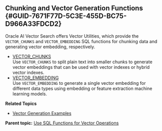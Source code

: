 ## Chunking and Vector Generation Functions {#GUID-7671F77D-5C3E-455D-BC75-D966A33FDCD2}

Oracle AI Vector Search offers Vector Utilities, which provide the `VECTOR_CHUNKS` and `VECTOR_EMBEDDING` SQL functions for chunking data and generating vector embedding, respectively. 

  * [VECTOR_CHUNKS](vector_chunks.md)  
Use `VECTOR_CHUNKS` to split plain text into smaller chunks to generate vector embeddings that can be used with vector indexes or hybrid vector indexes. 
  * [VECTOR_EMBEDDING](vector_embedding.md)  
Use `VECTOR_EMBEDDING` to generate a single vector embedding for different data types using embedding or feature extraction machine learning models. 



**Related Topics**

  * [Vector Generation Examples](vector-generation-examples.md#GUID-843E4921-A390-41F8-8ED0-91D7B67007B6)



**Parent topic:** [Use SQL Functions for Vector Operations](use-sql-functions-vector-operations.md)
